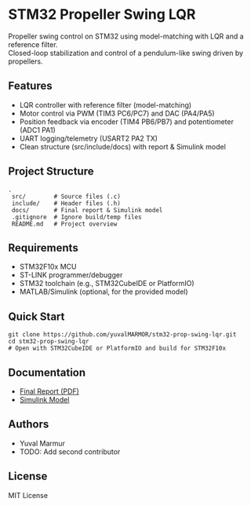 ﻿# STM32 Propeller Swing LQR

Propeller swing control on STM32 using model-matching with LQR and a reference filter.  
Closed-loop stabilization and control of a pendulum-like swing driven by propellers.

## Features
- LQR controller with reference filter (model-matching)
- Motor control via PWM (TIM3 PC6/PC7) and DAC (PA4/PA5)
- Position feedback via encoder (TIM4 PB6/PB7) and potentiometer (ADC1 PA1)
- UART logging/telemetry (USART2 PA2 TX)
- Clean structure (src/include/docs) with report & Simulink model

## Project Structure
    .
     src/        # Source files (.c)
     include/    # Header files (.h)
     docs/       # Final report & Simulink model
     .gitignore  # Ignore build/temp files
     README.md   # Project overview

## Requirements
- STM32F10x MCU  
- ST-LINK programmer/debugger  
- STM32 toolchain (e.g., STM32CubeIDE or PlatformIO)  
- MATLAB/Simulink (optional, for the provided model)

## Quick Start
    git clone https://github.com/yuvalMARMOR/stm32-prop-swing-lqr.git
    cd stm32-prop-swing-lqr
    # Open with STM32CubeIDE or PlatformIO and build for STM32F10x

## Documentation
- [Final Report (PDF)](docs/Final_Report.pdf)  
- [Simulink Model](docs/read_data_SWING.slx)

## Authors
- Yuval Marmur  
- TODO: Add second contributor

## License
MIT License
